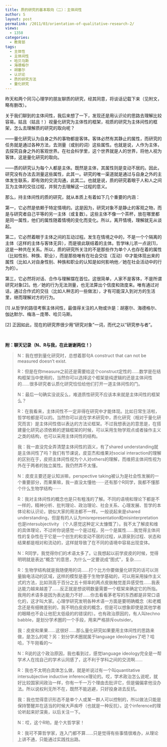 ```yaml
---
title: 质的研究的基本取向（二）：主体间性
author: S
layout: post
permalink: /2011/03/orientation-of-qualitative-research-2/
views:
  - 1358
categories:
  - 教育部
tags:
  - 主体性
  - 主体间性
  - 哈贝马斯
  - 海德格尔
  - 胡塞尔
  - 认识论
  - 质的研究方法
  - 量化研究
---
```

昨天和两个同习心理学的朋友聊质的研究，经其同意，将谈话记载下来（见附文，略有删改）。

关于我们聊到的主体间性，我后来想了一下，发现还是用认识论的思路去理解比较容易。姑且（姑且！）视量化研究为主体性的框架，视质的研究为主体间性的框架，怎么去理解质的研究的取向呢？

——量化研究认为自身之外的事物都是客体。客体必然有其静止的属性，而研究的任务就是通过各种方法，去测量（或别的词）这些属性。也就是说，人作为主体，去探究自身之外的客观世界。在社会科学里，这个世界就是人的世界，将他人视为客体，这是量化研究的取向。

——质的研究认为每个人都是主体。既然是主体，其属性则是变动不居的。因此，研究没有办法去测量这些属性，此其一。研究的唯一渠道就是通过与自身之外的主体发生联系，即有效的交流沟通，此其二。也就是说，质的研究着眼于人和人之间互为主体的交往过程，并努力去理解这一过程的意义。

那么，持主体间性的质的研究，就从本质上有着如下几个重要的内涵：

第一，它必然是依赖于特定情境的。这是因为，研究对象不是静止的客观之物，而是与研究者自己平等的另一主体（或复数）。这些主体不像一个茶杯，放在哪里都是同一属性，他们的属性随着情境的变化而变化。所以，离开情境，理解就无从谈起。

第二，它必然着眼于主体之间的互动过程。发生在情境之中的，不是一个个隔离的主体（这样的主体与客体无异），而是彼此联结着的主体。哲学味儿浓一点说[1]，这是一种共在关系。所以，质的研究所关注的不是那些作为单个人也存在着的属性（比如性别、种族、职业），而是那些唯有在社会交往（互动）中才能体现出来的属性（比如人对自身性别、种族和职业的认知是如何影响他／她在社会活动中的行为的）。

第三，它必然将对话、合作与理解摆在首位。这很简单，人家不是客体，不是所谓研究对象[2]。他／她的行为无法测量，也无法算出个信度和效度来。唯有通过对话，通过合作式的交往（比如人种志的一些做法），才有可能深入到对方的生活里，继而理解对方的行为。

[1] 从哲学的路径考察主体间性，最值得关注的人物或许是：胡塞尔、海德格尔、伽达默尔、梅洛－庞蒂、哈贝马斯。

[2] 正因如此，现在的研究界很少用“研究对象”一词，而代之以“研究参与者”。

&nbsp;

**附：聊天记录（N、R与我，在此谢谢两位！）**

> N：我在想到量化研究时，总想着那句A construct that can not be measured doesn&#8217;t exist.
> 
> R：但是在你measure之前还是需要给这个construct定性的……数学是在结构框架当中使用的，当然你可以选择这个框架是纯逻辑的还是主体间性的……很多研究者认质化研究恰恰给他们打开一道主体间性的门。
> 
> N：最后一句确实没说反么，难道质性研究不应该本来就是主体间性的框架么？
> 
> R：在我看来，主体间性不一定非得在研究中才能体现。比如日常生活啦，哲学啦都是可以的。当然你可以说在学术研究中，质化研究（相对于量化研究而言）是主体间性借以表达的方法论框架。不过我想表达的意思是，在搭建量化研究必须依赖的逻辑框架的时候，可以采用生物学观点或者操作主义之类的结构，也可以采用主体间性的结构。
> 
> 我：我一直没完全弄清楚主体间性的涵义，有了shared understanding就是主体间性了吗？我们有节课说，皮亚杰和维果对social interaction的理解的区别在于，皮把主体间性视为个人对others的理解，而维把主体间性视为外在于两者的独立属性。我仍然弄不太懂。
> 
> N：皮皮主要还是认知派嘛，perspective taking被认为是社会性发展的一个重要部分，而果果嘛，我一直没太懂他⋯⋯还有那个R同学，我都不懂那个什么生物学结构⋯⋯
> 
> R：我对主体间性的概念也是只有粗浅的了解。不同的语境和理论下都是不一样的，精神分析、批判理论、政治理论、社会关系、心理发展、哲学的本体论和认识论，貌似大家的用法都不一样。一般说起来是shared understanding，但是有的人认为misrepresentation和misinterpretation也是intersubjectivity （个人感觉这种定义太慷慨了）。我不太了解皮和维的具体理论，不过听你说感觉一个是过程，另一个是属性……我觉得主体间性的复杂性在于它是一个创生的和变动不居的过程，从源泉到过程、状态和结果都是相对和流动的，这样就导致了在不同的语境中容易出现变体。
> 
> N：R同学，我觉得你们的术语太多了。让我想起以前学皮皮的时候，觉得明明就是表达“概念”的意思，为什么一定要说成“图式”，复杂……
> 
> R：生物学结构就是我随便用的词……打个比方你要做量化研究的话可以测量脑电活动的区域，这样的模型是基于生物学基础的，可以用采用操作主义式的方法，比如测高于百分之五十频率的两点皮肤触觉差异感受性……我表达能力越来越差了……反正就是想说明数量需要一个框架来确定它的所指。我用的术语多是因为表达能力不好……你去看看茅老写的东西都是非常口语化的，这才叫大家。心理学研究发明各种术语一方面是要明确概念（和老概念还是有细微差别的，我不明白皮皮的概念，但是可以想象即使是其他学者的眼睛也不会让他犯太低级的的错误的）。也有政治原因的，有人叫techno babble，是划分学术圈的一个手段，用来严格排斥outsider。
> 
> 我：皮皮和果果……这很好……那么量化研究如果要用主体间性的思路来做，是怎么的呢？另：划分学术圈就属于language ideologies了吧？哈哈，下午刚看的～
> 
> N：R说的这个政治原因，我也看到过，感觉language ideology完全是一帮学术人在找自己的学术认同感了，这不利于学科之间的交流啊……
> 
> R：我也不太明白具体怎么做，就是听说过有一个叫quantitative intersubjective inductive inference理论的。哎，学术政治怎么说呢，就好比较国家间政治一样，你有一千一万个理由去批评它，但是偏偏拿他没办法。所以说权利无所不在，既然不能逃避，只好投身进去反抗。
> 
> 我：我也觉得意识形态不是单个人或某一群人可以控制的，所以做法只能是保持警醒并在适当的时候大声疾呼（也就是一种反抗）。这个inference的理论听起来好深奥，以后关注一下。
> 
> N：哎，这个R哟，是个大哲学家！
> 
> R：我可不算哲学家，连入门都不算……只是觉得有些事情很难办，从理论上讲不通，只能通过实践找出路。
